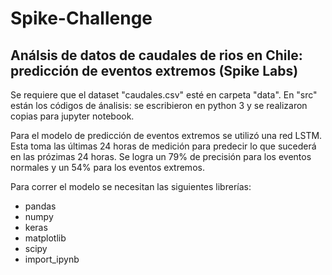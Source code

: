 # Spike-Challenge

## Análsis de datos de caudales de rios en Chile: predicción de eventos extremos (Spike Labs)

Se requiere que el dataset "caudales.csv" esté en carpeta "data". En "src" están los códigos de ánalisis: se escribieron en python 3 y se realizaron copias para jupyter notebook.

Para el modelo de predicción de eventos extremos se utilizó una red LSTM. Esta toma las últimas 24 horas de medición para predecir lo que sucederá en las prózimas 24 horas. Se logra un 79% de precisión para los eventos normales y un 54% para los eventos extremos.

Para correr el modelo se necesitan las siguientes librerías:

- pandas
- numpy
- keras
- matplotlib
- scipy
- import_ipynb
